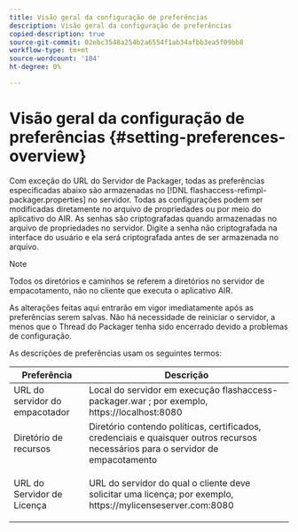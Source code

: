 ```yaml
---
title: Visão geral da configuração de preferências
description: Visão geral da configuração de preferências
copied-description: true
source-git-commit: 02ebc3548a254b2a6554f1ab34afbb3ea5f09bb8
workflow-type: tm+mt
source-wordcount: '184'
ht-degree: 0%

---
```


# Visão geral da configuração de preferências {#setting-preferences-overview}

Com exceção do URL do Servidor de Packager, todas as preferências especificadas abaixo são armazenadas no [!DNL flashaccess-refimpl-packager.properties] no servidor. Todas as configurações podem ser modificadas diretamente no arquivo de propriedades ou por meio do aplicativo do AIR. As senhas são criptografadas quando armazenadas no arquivo de propriedades no servidor. Digite a senha não criptografada na interface do usuário e ela será criptografada antes de ser armazenada no arquivo.

>[!NOTE]
>
>Todos os diretórios e caminhos se referem a diretórios no servidor de empacotamento, não no cliente que executa o aplicativo AIR.

As alterações feitas aqui entrarão em vigor imediatamente após as preferências serem salvas. Não há necessidade de reiniciar o servidor, a menos que o Thread do Packager tenha sido encerrado devido a problemas de configuração.

As descrições de preferências usam os seguintes termos:

<table frame="all" colsep="1" rowsep="1" class="+ topic/table adobe-d/table " id="table_tj5_hcz_n4"> 
 <thead class="- topic/thead "> 
  <tr rowsep="1" class="- topic/row "> 
   <th colname="1" class="- topic/entry entry"> Preferência </th> 
   <th colname="2" class="- topic/entry entry"> Descrição </th> 
  </tr> 
 </thead>
 <tbody class="- topic/tbody "> 
  <tr rowsep="1" class="- topic/row "> 
   <td colname="1" class="- topic/entry "> URL do servidor do empacotador </td> 
   <td colname="2" class="- topic/entry "> Local do servidor em execução <span class="filepath"> flashaccess-packager.war </span>; por exemplo, <span class="filepath"> https://localhost:8080 </span> </td> 
  </tr> 
  <tr rowsep="1" class="- topic/row "> 
   <td colname="1" class="- topic/entry "> Diretório de recursos </td> 
   <td colname="2" class="- topic/entry "> Diretório contendo políticas, certificados, credenciais e quaisquer outros recursos necessários para o servidor de empacotamento </td> 
  </tr> 
  <tr rowsep="0" class="- topic/row "> 
   <td colname="1" class="- topic/entry "> URL do Servidor de Licença </td> 
   <td colname="2" class="- topic/entry "> <p class="- topic/p ">URL do servidor do qual o cliente deve solicitar uma licença; por exemplo, <span class="filepath"> https://mylicenseserver.com:8080 </span> </p> </td> 
  </tr> 
 </tbody> 
</table>
